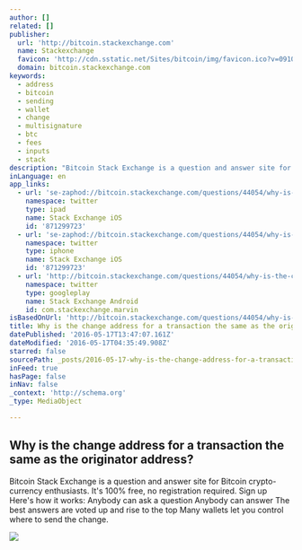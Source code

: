 ```yaml
---
author: []
related: []
publisher:
  url: 'http://bitcoin.stackexchange.com'
  name: Stackexchange
  favicon: 'http://cdn.sstatic.net/Sites/bitcoin/img/favicon.ico?v=0910168c5c65'
  domain: bitcoin.stackexchange.com
keywords:
  - address
  - bitcoin
  - sending
  - wallet
  - change
  - multisignature
  - btc
  - fees
  - inputs
  - stack
description: "Bitcoin Stack Exchange is a question and answer site for Bitcoin crypto-currency enthusiasts. It's 100% free, no registration required. Sign up Here's how it works: Anybody can ask a question Anybody can answer The best answers are voted up and rise to the top Many wallets let you control where to send the change."
inLanguage: en
app_links:
  - url: 'se-zaphod://bitcoin.stackexchange.com/questions/44054/why-is-the-change-address-for-a-transaction-the-same-as-the-originator-address'
    namespace: twitter
    type: ipad
    name: Stack Exchange iOS
    id: '871299723'
  - url: 'se-zaphod://bitcoin.stackexchange.com/questions/44054/why-is-the-change-address-for-a-transaction-the-same-as-the-originator-address'
    namespace: twitter
    type: iphone
    name: Stack Exchange iOS
    id: '871299723'
  - url: 'http://bitcoin.stackexchange.com/questions/44054/why-is-the-change-address-for-a-transaction-the-same-as-the-originator-address'
    namespace: twitter
    type: googleplay
    name: Stack Exchange Android
    id: com.stackexchange.marvin
isBasedOnUrl: 'http://bitcoin.stackexchange.com/questions/44054/why-is-the-change-address-for-a-transaction-the-same-as-the-originator-address'
title: Why is the change address for a transaction the same as the originator address?
datePublished: '2016-05-17T13:47:07.161Z'
dateModified: '2016-05-17T04:35:49.908Z'
starred: false
sourcePath: _posts/2016-05-17-why-is-the-change-address-for-a-transaction-the-same-as-the.md
inFeed: true
hasPage: false
inNav: false
_context: 'http://schema.org'
_type: MediaObject

---
```

<article style=""><h1>Why is the change address for a transaction the same as the originator address?</h1><p>Bitcoin Stack Exchange is a question and answer site for Bitcoin crypto-currency enthusiasts. It's 100% free, no registration required. Sign up Here's how it works: Anybody can ask a question Anybody can answer The best answers are voted up and rise to the top Many wallets let you control where to send the change.</p><img src="http://cdn.sstatic.net/Sites/bitcoin/img/apple-touch-icon.png?v=a43e5a337e6b&amp;a" /></article>